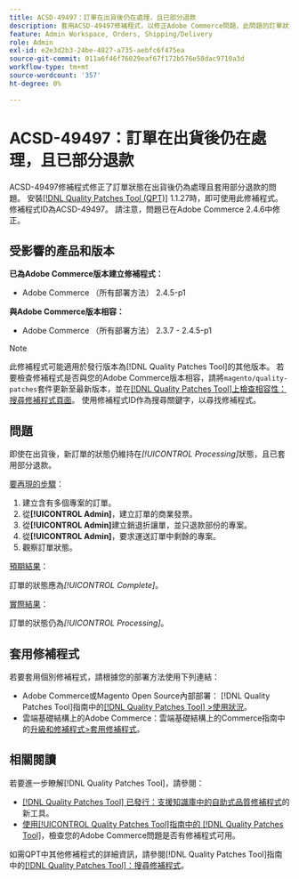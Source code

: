 ```yaml
---
title: ACSD-49497：訂單在出貨後仍在處理，且已部分退款
description: 套用ACSD-49497修補程式，以修正Adobe Commerce問題，此問題的訂單狀態在出貨後仍維持為處理狀態，且已套用部分退款。
feature: Admin Workspace, Orders, Shipping/Delivery
role: Admin
exl-id: e2e3d2b3-24be-4827-a735-aebfc6f475ea
source-git-commit: 011a6f46f76029eaf67f172b576e58dac9710a3d
workflow-type: tm+mt
source-wordcount: '357'
ht-degree: 0%

---
```


# ACSD-49497：訂單在出貨後仍在處理，且已部分退款

ACSD-49497修補程式修正了訂單狀態在出貨後仍為處理且套用部分退款的問題。 安裝[[!DNL Quality Patches Tool (QPT)]](https://experienceleague.adobe.com/en/docs/commerce-operations/tools/quality-patches-tool/quality-patches-tool-to-self-serve-quality-patches) 1.1.27時，即可使用此修補程式。 修補程式ID為ACSD-49497。 請注意，問題已在Adobe Commerce 2.4.6中修正。

## 受影響的產品和版本

**已為Adobe Commerce版本建立修補程式：**

* Adobe Commerce （所有部署方法） 2.4.5-p1

**與Adobe Commerce版本相容：**

* Adobe Commerce （所有部署方法） 2.3.7 - 2.4.5-p1

>[!NOTE]
>
>此修補程式可能適用於發行版本為[!DNL Quality Patches Tool]的其他版本。 若要檢查修補程式是否與您的Adobe Commerce版本相容，請將`magento/quality-patches`套件更新至最新版本，並在[[!DNL Quality Patches Tool]上檢查相容性：搜尋修補程式頁面](https://experienceleague.adobe.com/tools/commerce-quality-patches/index.html)。 使用修補程式ID作為搜尋關鍵字，以尋找修補程式。

## 問題

即使在出貨後，新訂單的狀態仍維持在&#x200B;*[!UICONTROL Processing]*&#x200B;狀態，且已套用部分退款。

<u>要再現的步驟</u>：

1. 建立含有多個專案的訂單。
1. 從&#x200B;**[!UICONTROL Admin]**，建立訂單的商業發票。
1. 從&#x200B;**[!UICONTROL Admin]**&#x200B;建立銷退折讓單，並只退款部份的專案。
1. 從&#x200B;**[!UICONTROL Admin]**，要求運送訂單中剩餘的專案。
1. 觀察訂單狀態。

<u>預期結果</u>：

訂單的狀態應為&#x200B;*[!UICONTROL Complete]*。

<u>實際結果</u>：

訂單的狀態仍為&#x200B;*[!UICONTROL Processing]*。

## 套用修補程式

若要套用個別修補程式，請根據您的部署方法使用下列連結：

* Adobe Commerce或Magento Open Source內部部署： [!DNL Quality Patches Tool]指南中的[[!DNL Quality Patches Tool] >使用狀況](/help/tools/quality-patches-tool/usage.md)。
* 雲端基礎結構上的Adobe Commerce：雲端基礎結構上的Commerce指南中的[升級和修補程式>套用修補程式](https://experienceleague.adobe.com/docs/commerce-cloud-service/user-guide/develop/upgrade/apply-patches.html)。

## 相關閱讀

若要進一步瞭解[!DNL Quality Patches Tool]，請參閱：

* [[!DNL Quality Patches Tool] 已發行：支援知識庫中的自助式品質修補程式](https://experienceleague.adobe.com/en/docs/commerce-operations/tools/quality-patches-tool/quality-patches-tool-to-self-serve-quality-patches)的新工具。
* [使用[!UICONTROL Quality Patches Tool]指南中的 [!DNL Quality Patches Tool]](/help/tools/quality-patches-tool/patches-available-in-qpt/check-patch-for-magento-issue-with-magento-quality-patches.md)，檢查您的Adobe Commerce問題是否有修補程式可用。


如需QPT中其他修補程式的詳細資訊，請參閱[!DNL Quality Patches Tool]指南中的[[!DNL Quality Patches Tool]：搜尋修補程式](https://experienceleague.adobe.com/tools/commerce-quality-patches/index.html)。
